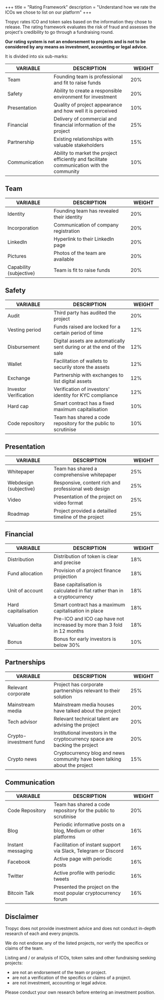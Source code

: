 +++
title = "Rating Framework"
description = "Understand how we rate the ICOs we chose to list on our platform"
+++

Tropyc rates ICO and token sales based on the information they chose to release. 
The rating framework evaluates the risk of fraud and assesses the project's credibility to go through a fundraising round.

**Our rating system is not an endorsement to projects and is not to be considered by any means as investment, accounting or legal advice.**

It is divided into six sub-marks:

<table class="table table-striped rf-table">
  <colgroup>
    <col style="width: 30%;">
    <col style="width: 50%;">
    <col style="width: 20%;">
  </colgroup>
  <thead>
    <tr>
      <th>VARIABLE</th>
      <th>DESCRIPTION</th>
      <th>WEIGHT</th>
    </tr>
  </thead>
  <tbody>
    <tr>
      <td>Team</td>
      <td>Founding team is professional and fit to raise funds</td>
      <td>20%</td>
    </tr>
    <tr>
      <td>Safety</td>
      <td>Ability to create a responsible environment for investment</td>
      <td>20%</td>
    </tr>
    <tr>
      <td>Presentation</td>
      <td>Quality of project appearance and how well it is perceived</td>
      <td>10%</td>
    </tr>
    <tr>
      <td>Financial</td>
      <td>Delivery of commercial and financial information of the project</td>
      <td>25%</td>
    </tr>
    <tr>
      <td>Partnership</td>
      <td>Existing relationships with valuable stakeholders</td>
      <td>15%</td>
    </tr>
    <tr>
      <td>Communication</td>
      <td>Ability to market the project efficiently and facilitate communication with the community</td>
      <td>10%</td>
    </tr>
  </tbody>
</table>

## Team


<table class="table table-striped rf-table">
  <colgroup>
    <col style="width: 30%;">
    <col style="width: 50%;">
    <col style="width: 20%;">
  </colgroup>
  <thead>
    <tr>
      <th>VARIABLE</th>
      <th>DESCRIPTION</th>
      <th>WEIGHT</th>
    </tr>
  </thead>
  <tbody>
    <tr>
      <td>Identity</td>
      <td>Founding team has revealed their identity</td>
      <td>20%</td>
    </tr>
    <tr>
      <td>Incorporation</td>
      <td>Communication of company registration</td>
      <td>20%</td>
    </tr>
    <tr>
      <td>LinkedIn</td>
      <td>Hyperlink to their LinkedIn page</td>
      <td>20%</td>
    </tr>
    <tr>
      <td>Pictures</td>
      <td>Photos of the team are available</td>
      <td>20%</td>
    </tr>
    <tr>
      <td>Capability (subjective)</td>
      <td>Team is fit to raise funds</td>
      <td>20%</td>
    </tr>
  </tbody>
</table>


## Safety

<table class="table table-striped rf-table">
  <colgroup>
    <col style="width: 30%;">
    <col style="width: 50%;">
    <col style="width: 20%;">
  </colgroup>
  <thead>
    <tr>
      <th>VARIABLE</th>
      <th>DESCRIPTION</th>
      <th>WEIGHT</th>
    </tr>
  </thead>
  <tbody>
    <tr>
      <td>Audit</td>
      <td>Third party has audited the project</td>
      <td>20%</td>
    </tr>
    <tr>
      <td>Vesting period</td>
      <td>Funds raised are locked for a certain period of time</td>
      <td>12%</td>
    </tr>
    <tr>
      <td>Disbursement</td>
      <td>Digital assets are automatically sent during or at the end of the sale</td>
      <td>12%</td>
    </tr>
    <tr>
      <td>Wallet</td>
      <td>Facilitation of wallets to securily store the assets</td>
      <td>12%</td>
    <tr>
      <td>Exchange</td>
      <td>Partnership with exchanges to list digital assets</td>
      <td>12%</td>
    </tr>
    <tr>
      <td>Investor Verification</td>
      <td>Verification of investors' identity for KYC compliance</td>
      <td>12%</td>
    </tr>
    <tr>
      <td>Hard cap</td>
      <td>Smart contract has a fixed maximum capitalisation </td>
      <td>10%</td>
    </tr>
    <tr>
      <td>Code repository</td>
      <td>Team has shared a code repository for the public to scrutinise</td>
      <td>10%</td>
    </tr>
  </tbody>
</table>

## Presentation

<table class="table table-striped rf-table">
  <colgroup>
    <col style="width: 30%;">
    <col style="width: 50%;">
    <col style="width: 20%;">
  </colgroup>
  <thead>
    <tr>
      <th>VARIABLE</th>
      <th>DESCRIPTION</th>
      <th>WEIGHT</th>
    </tr>
  </thead>
  <tbody>
    <tr>
      <td>Whitepaper</td>
      <td>Team has shared a comprehensive whitepaper</td>
      <td>25%</td>
    </tr>
    <tr>
      <td>Webdesign (subjective)</td>
      <td>Responsive, content rich and professional web design</td>
      <td>25%</td>
    </tr>
    <tr>
      <td>Video</td>
      <td>Presentation of the project on video format</td>
      <td>25%</td>
    </tr>
    <tr>
      <td>Roadmap</td>
      <td>Project provided a detailled timeline of the project</td>
      <td>25%</td>
    <tr>
    </tr>
  </tbody>
</table>

## Financial 

<table class="table table-striped rf-table">
  <colgroup>
    <col style="width: 30%;">
    <col style="width: 50%;">
    <col style="width: 20%;">
  </colgroup>
  <thead>
    <tr>
      <th>VARIABLE</th>
      <th>DESCRIPTION</th>
      <th>WEIGHT</th>
    </tr>
  </thead>
  <tbody>
    <tr>
      <td>Distribution</td>
      <td>Distribution of token is clear and precise</td>
      <td>18%</td>
    </tr>
    <tr>
      <td>Fund allocation</td>
      <td>Provision of a project finance projection</td>
      <td>18%</td>
    </tr>
    <tr>
      <td>Unit of account</td>
      <td>Base capitalisation is calculated in fiat rather than in a cryptocurrency</td>
      <td>18%</td>
    </tr>
    <tr>
      <td>Hard capitalisation</td>
      <td>Smart contract has a maximum capitalisation in place</td>
      <td>18%</td>
    </tr>
    <tr>
      <td>Valuation delta</td>
      <td>Pre-ICO and ICO cap have not increased by more than 3 fold in 12 months</td>
      <td>18%</td>
    </tr>
    <tr>
      <td>Bonus</td>
      <td>Bonus for early investors is below 30%</td>
      <td>10%</td>
    </tr>
  </tbody>
</table>


## Partnerships

<table class="table table-striped rf-table">
  <colgroup>
    <col style="width: 30%;">
    <col style="width: 50%;">
    <col style="width: 20%;">
  </colgroup>
  <thead>
    <tr>
      <th>VARIABLE</th>
      <th>DESCRIPTION</th>
      <th>WEIGHT</th>
    </tr>
  </thead>
  <tbody>
    <tr>
      <td>Relevant corporate</td>
      <td>Project has corporate partnerships relevant to their solution</td>
      <td>25%</td>
    </tr>
    <tr>
      <td>Mainstream media</td>
      <td>Mainstream media houses have talked about the project</td>
      <td>20%</td>
    </tr>
    <tr>
      <td>Tech advisor</td>
      <td>Relevant technical talent are advising the project</td>
      <td>20%</td>
    </tr>
    <tr>
      <td>Crypto-investment fund</td>
      <td>Institutional investors in the cryptocurrency space are backing the project</td>
      <td>20%</td>
    </tr>
    <tr>
      <td>Crypto news</td>
      <td>Cryptocurrency blog and news community have been talking about the project</td>
      <td>15%</td>
    </tr>
  </tbody>
</table>

## Communication

<table class="table table-striped rf-table">
  <colgroup>
    <col style="width: 30%;">
    <col style="width: 50%;">
    <col style="width: 20%;">
  </colgroup>
  <thead>
    <tr>
      <th>VARIABLE</th>
      <th>DESCRIPTION</th>
      <th>WEIGHT</th>
    </tr>
  </thead>
  <tbody>
    <tr>
      <td>Code Repository</td>
      <td>Team has shared a code repository for the public to scrutinise</td>
      <td>20%</td>
    </tr>
    <tr>
      <td>Blog</td>
      <td>Periodic informative posts on a blog, Medium or other platforms</td>
      <td>16%</td>
    </tr>
    <tr>
      <td>Instant messaging</td>
      <td>Facilitation of instant support via Slack, Telegram or Discord</td>
      <td>16%</td>
    </tr>
    <tr>
      <td>Facebook</td>
      <td>Active page with periodic posts</td>
      <td>16%</td>
    </tr>
    <tr>
      <td>Twitter</td>
      <td>Active profile with periodic tweets</td>
      <td>16%</td>
    </tr>
    <tr>
      <td>Bitcoin Talk</td>
      <td>Presented the project on the most popular cryptocurrency forum</td>
      <td>16%</td>
    </tr>
  </tbody>
</table>


## Disclaimer

Tropyc does not provide investment advice and does not conduct in-depth research of each and every projects.

We do not endorse any of the listed projects, nor verify the specifics or claims of the team.

Listing and / or analysis of ICOs, token sales and other fundraising seeking projects:

* are not an endorsement of the team or project.
* are not a verification of the specifics or claims of a project.
* are not investment, accounting or legal advice.

Please conduct your own research before entering an investment position.
